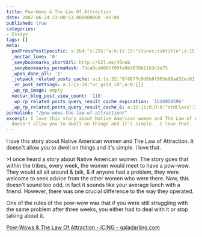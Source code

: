 ```yaml
---
title: Pow-Wows & The Law Of Attraction
date: 2007-06-24 23:00:53.000000000 -05:00
published: true
categories:
- Essays
tags: []
meta:
  podPressPostSpecific: s:264:"s:255:"a:6:{s:15:"itunes:subtitle";s:15:"##PostExcerpt##";s:14:"itunes:summary";s:15:"##PostExcerpt##";s:15:"itunes:keywords";s:17:"##WordPressCats##";s:13:"itunes:author";s:10:"##Global##";s:15:"itunes:explicit";s:7:"Default";s:12:"itunes:block";s:7:"Default";}";";
  _nectar_love: '0'
  _sexybookmarks_shortUrl: http://b2l.me/45nub
  _sexybookmarks_permaHash: 75ca0ca606ff09fa0b3078b1163c9a75
  _wpas_done_all: '1'
  _jetpack_related_posts_cache: a:1:{s:32:"8f6677c9d6b0f903e98ad32ec61f8deb";a:2:{s:7:"expires";i:1457631868;s:7:"payload";a:3:{i:0;a:1:{s:2:"id";i:362;}i:1;a:1:{s:2:"id";i:1373;}i:2;a:1:{s:2:"id";i:1108;}}}}
  _vc_post_settings: a:1:{s:10:"vc_grid_id";a:0:{}}
  _wp_rp_image: empty
  nectar_blog_post_view_count: '116'
  _wp_rp_related_posts_query_result_cache_expiration: '1524958596'
  _wp_rp_related_posts_query_result_cache_6: a:12:{i:0;O:8:"stdClass":2:{s:7:"post_id";s:4:"1373";s:5:"score";s:17:"61.54755762682639";}i:1;O:8:"stdClass":2:{s:7:"post_id";s:3:"737";s:5:"score";s:17:"51.42504203074938";}i:2;O:8:"stdClass":2:{s:7:"post_id";s:4:"1285";s:5:"score";s:18:"47.721046844018595";}i:3;O:8:"stdClass":2:{s:7:"post_id";s:3:"400";s:5:"score";s:18:"44.793874772904566";}i:4;O:8:"stdClass":2:{s:7:"post_id";s:3:"604";s:5:"score";s:17:"42.60769994734849";}i:5;O:8:"stdClass":2:{s:7:"post_id";s:3:"427";s:5:"score";s:17:"42.60769994734849";}i:6;O:8:"stdClass":2:{s:7:"post_id";s:3:"393";s:5:"score";s:17:"42.60769994734849";}i:7;O:8:"stdClass":2:{s:7:"post_id";s:3:"333";s:5:"score";s:17:"42.60769994734849";}i:8;O:8:"stdClass":2:{s:7:"post_id";s:4:"4550";s:5:"score";s:17:"41.23809553048123";}i:9;O:8:"stdClass":2:{s:7:"post_id";s:4:"1108";s:5:"score";s:17:"41.23809553048123";}i:10;O:8:"stdClass":2:{s:7:"post_id";s:3:"831";s:5:"score";s:17:"41.23809553048123";}i:11;O:8:"stdClass":2:{s:7:"post_id";s:3:"364";s:5:"score";s:17:"41.23809553048123";}}
permalink: "/pow-wows-the-law-of-attraction/"
excerpt: I love this story about Native American women and The Law of Attraction.  It
  doesn't allow you to dwell on things and it's simple.  I love that.
---
```

<p>I love this story about Native American women and The Law of Attraction.  It doesn't allow you to dwell on things and it's simple.  I love that.</p>
>I once heard a story about Native American women. The story goes that within the tribes, every week, the women would meet to have a pow-wow. They would all sit around & talk, & if anyone had a problem, they were welcome to seek advice from the other women who were there. Now, this doesn't sound too odd, in fact it sounds like your average lunch with a friend. However, there was one crucial difference to the way they operated.</p>
<p>One of the rules of the pow-wow was that if you were still struggling with the same problem after three weeks, you either had to deal with it or stop talking about it.
</p></blockquote>
<p><a href="http://galadarling.com/article/pow-wows-the-law-of-attraction?commented=1#c004048" rel="nofollow">Pow-Wows & The Law Of Attraction - iCiNG - galadarling.com</a></p>
